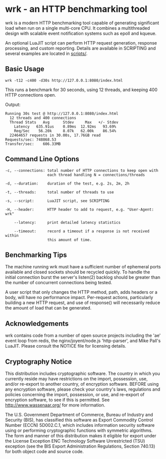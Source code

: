 # wrk - an HTTP benchmarking tool

  wrk is a modern HTTP benchmarking tool capable of generating significant
  load when run on a single multi-core CPU. It combines a multithreaded
  design with scalable event notification systems such as epoll and kqueue.

  An optional LuaJIT script can perform HTTP request generation, response
  processing, and custom reporting. Details are available in SCRIPTING and
  several examples are located in [scripts/](scripts/).

## Basic Usage

    wrk -t12 -c400 -d30s http://127.0.0.1:8080/index.html

  This runs a benchmark for 30 seconds, using 12 threads, and keeping
  400 HTTP connections open.

  Output:

    Running 30s test @ http://127.0.0.1:8080/index.html
      12 threads and 400 connections
      Thread Stats   Avg      Stdev     Max   +/- Stdev
        Latency   635.91us    0.89ms  12.92ms   93.69%
        Req/Sec    56.20k     8.07k   62.00k    86.54%
      22464657 requests in 30.00s, 17.76GB read
    Requests/sec: 748868.53
    Transfer/sec:    606.33MB

## Command Line Options

    -c, --connections: total number of HTTP connections to keep open with
                       each thread handling N = connections/threads

    -d, --duration:    duration of the test, e.g. 2s, 2m, 2h

    -t, --threads:     total number of threads to use

    -s, --script:      LuaJIT script, see SCRIPTING

    -H, --header:      HTTP header to add to request, e.g. "User-Agent: wrk"

        --latency:     print detailed latency statistics

        --timeout:     record a timeout if a response is not received within
                       this amount of time.

## Benchmarking Tips

  The machine running wrk must have a sufficient number of ephemeral ports
  available and closed sockets should be recycled quickly. To handle the
  initial connection burst the server's listen(2) backlog should be greater
  than the number of concurrent connections being tested.

  A user script that only changes the HTTP method, path, adds headers or
  a body, will have no performance impact. Per-request actions, particularly
  building a new HTTP request, and use of response() will necessarily reduce
  the amount of load that can be generated.

## Acknowledgements

  wrk contains code from a number of open source projects including the
  'ae' event loop from redis, the nginx/joyent/node.js 'http-parser',
  and Mike Pall's LuaJIT. Please consult the NOTICE file for licensing
  details.

## Cryptography Notice

  This distribution includes cryptographic software. The country in
  which you currently reside may have restrictions on the import,
  possession, use, and/or re-export to another country, of encryption
  software. BEFORE using any encryption software, please check your
  country's laws, regulations and policies concerning the import,
  possession, or use, and re-export of encryption software, to see if
  this is permitted. See <http://www.wassenaar.org/> for more
  information.

  The U.S. Government Department of Commerce, Bureau of Industry and
  Security (BIS), has classified this software as Export Commodity
  Control Number (ECCN) 5D002.C.1, which includes information security
  software using or performing cryptographic functions with symmetric
  algorithms. The form and manner of this distribution makes it
  eligible for export under the License Exception ENC Technology
  Software Unrestricted (TSU) exception (see the BIS Export
  Administration Regulations, Section 740.13) for both object code and
  source code.
